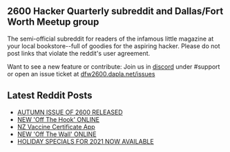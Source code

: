 ## 2600 Hacker Quarterly subreddit and Dallas/Fort Worth Meetup group
The semi-official subreddit for readers of the infamous little magazine at your local bookstore--full of goodies for the aspiring hacker. Please do not post links that violate the reddit's user agreement.

Want to see a new feature or contribute: 
Join us in [discord](https://dfw2600.dapla.net/chat) under #support or open an issue ticket at [dfw2600.dapla.net/issues](https://dfw2600.dapla.net/issues)

## Latest Reddit Posts
<!-- BLOG-POST-LIST:START -->
- [AUTUMN ISSUE OF 2600 RELEASED](https://2600.com/content/autumn-issue-2600-released-6)
- [NEW 'Off The Hook' ONLINE](https://2600.com/hook/01-12-2021)
- [NZ Vaccine Certificate App](https://www.reddit.com/r/2600/comments/r66p7j/nz_vaccine_certificate_app/)
- [NEW 'Off The Wall' ONLINE](https://2600.com/wall/30-11-2021)
- [HOLIDAY SPECIALS FOR 2021 NOW AVAILABLE](https://2600.com/content/holiday-specials-2021-now-available)
<!-- BLOG-POST-LIST:END -->

